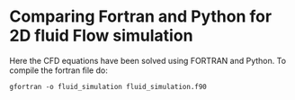 # Comparing Fortran and Python for 2D fluid Flow simulation

Here the CFD equations have been solved using FORTRAN and Python.
To compile the fortran file do:

`gfortran -o fluid_simulation fluid_simulation.f90`


